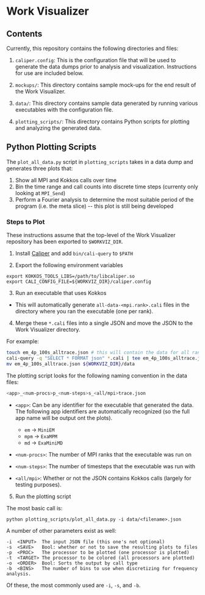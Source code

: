 # Work Visualizer

## Contents

Currently, this repository contains the following directories and files:

1. `caliper.config`: This is the configuration file that will be used to generate the data dumps prior to analysis and visualization. Instructions for use are included below.

2. `mockups/`: This directory contains sample mock-ups for the end result of the Work Visualizer.

3. `data/`: This directory contains sample data generated by running various executables with the configuration file.

3. `plotting_scripts/`: This directory contains Python scripts for plotting and analyzing the generated data.

## Python Plotting Scripts

The `plot_all_data.py` script in `plotting_scripts` takes in a data dump and generates three plots that:
1. Show all MPI and Kokkos calls over time
2. Bin the time range and call counts into discrete time steps (currenty only looking at `MPI_Send`)
3. Perform a Fourier analysis to determine the most suitable period of the program (i.e. the meta slice) -- this plot is still being developed

### Steps to Plot
These instructions assume that the top-level of the Work Visualizer repository has been exported to `$WORKVIZ_DIR`.

1. Install [Caliper](https://github.com/LLNL/Caliper) and add `bin/cali-query` to `$PATH`

2. Export the following environment variables

```
export KOKKOS_TOOLS_LIBS=/path/to/libcaliper.so
export CALI_CONFIG_FILE=${WORKVIZ_DIR}/caliper.config
```

3. Run an executable that uses Kokkos
- This will automatically generate `all-data-<mpi.rank>.cali` files in the directory where you ran the executable (one per rank).

4. Merge these `*.cali` files into a single JSON and move the JSON to the Work Visualizer directory.

For example:

```sh
touch em_4p_100s_alltrace.json # this will contain the data for all ranks
cali-query -q "SELECT * FORMAT json" *.cali | tee em_4p_100s_alltrace.json
mv em_4p_100s_alltrace.json ${WORKVIZ_DIR}/data
```

The plotting script looks for the following naming convention in the data files:
```sh
<app>_<num-procs>p_<num-steps>s_<all/mpi>trace.json
```
- `<app>`: Can be any identifier for the executable that generated the data. The following app identifiers are automatically recognized (so the full app name will be output ont the plots).
  - `em` -> `MiniEM`
  - `mpm` -> `ExaMPM`
  - `md` -> `ExaMiniMD`

- `<num-procs>`: The number of MPI ranks that the executable was run on
- `<num-steps>`: The number of timesteps that the executable was run with
- `<all/mpi>`: Whether or not the JSON contains Kokkos calls (largely for testing purposes).


5. Run the plotting script

The most basic call is:

```
python plotting_scripts/plot_all_data.py -i data/<filename>.json
```

A number of other parameters exist as well:

```
-i  <INPUT>  The input JSON file (this one's not optional)
-s  <SAVE>   Bool: whether or not to save the resulting plots to files
-p  <PROC>   The processor to be plotted (one processor is plotted)
-t  <TARGET> The processor to be colored (all processors are plotted)
-o  <ORDER>  Bool: Sorts the output by call type
-b  <BINS>   The number of bins to use when discretizing for frequency analysis.
```

Of these, the most commonly used are `-i`, `-s`, and `-b`.
